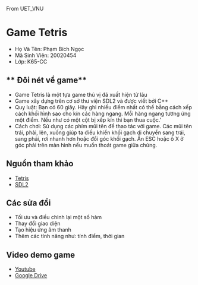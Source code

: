 From UET_VNU 
# **Game Tetris**
* Họ Và Tên: Phạm Bích Ngọc
* Mã Sinh Viên: 20020454
* Lớp: K65-CC
## ** Đôi nét về game**
* Game Tetris là một tựa game thú vị đã xuất hiện từ lâu
* Game xây dựng trên cơ sở thư viện SDL2 và được viết bởi C++
* Quy luật: Bạn có 60 giây. Hãy ghi nhiều điểm nhất có thể bằng cách xếp cách khối hình sao cho kín các hàng ngang. Mỗi hàng ngang tương ứng một điểm. Nếu như có một cột bị xếp kín thì bạn thua cuộc.'
* Cách chơi: Sử dụng các phím mũi tên để thao tác với game. Các mũi tên trái, phải, lên, xuống giúp ta điều khiển khối gạch di chuyển sang trái, sang phải, rơi nhanh hơn hoặc đổi góc khối gạch. Ấn ESC hoặc ô X ở góc phải trên màn hình nếu muốn thoát game giữa chừng.
## Nguồn tham khảo
* [Tetris](https://www.youtube.com/watch?v=htfB7D2ruXw)
* [SDL2](https://lazyfoo.net/tutorials/SDL/index.php)
## Các sửa đổi
* Tối ưu và điều chỉnh lại một số hàm
* Thay đổi giao diện
* Tạo hiệu ứng âm thanh
* Thêm các tính năng như: tính điểm, thời gian
## Video demo game
* [Youtube](https://www.youtube.com/watch?v=UN4ADMrrpOk)
* [Google Drive](https://drive.google.com/file/d/1FU5qjsPxEqNpFtEq7iw4R8PCn2t1ixOn/view?usp=sharing)
 

